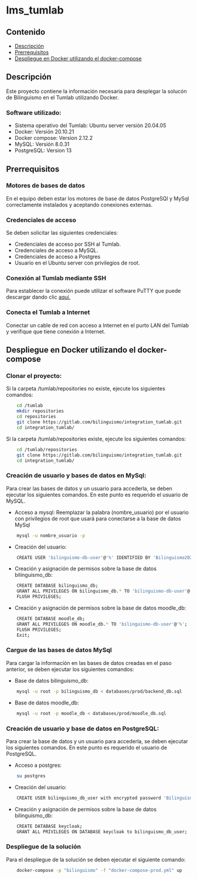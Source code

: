# lms_tumlab

## Contenido
  * [Descripción](#descripcion)
  * [Prerrequisitos](#prerrequisitos)
  * [Despliegue en Docker utilizando el docker-compose](#despliegue)

<a name="descripcion"></a>
## Descripción

Este proyecto contiene la información necesaria para desplegar la solucón de Bilinguismo en el Tumlab utilizando Docker. 

### Software utilizado:

* Sistema operativo del Tumlab: Ubuntu server versión 20.04.05
* Docker: Versión 20.10.21
* Docker compose: Version 2.12.2
* MySQL: Versión 8.0.31
* PostgreSQL: Version 13

<a name="prerrequisitos"></a>
## Prerrequisitos

### Motores de bases de datos
En el equipo deben estar los motores de base de datos PostgreSQl y MySql correctamente instalados y aceptando conexiones externas. 

### Credenciales de acceso
Se deben solicitar las siguientes credenciales:

* Credenciales de acceso por SSH al Tumlab.
* Credenciales de acceso a MySQL.
* Credenciales de acceso a Postgres
* Usuario en el Ubuntu server con privilegios de root.

### Conexión al Tumlab mediante SSH
Para establecer la conexión puede utilizar el software PuTTY que puede descargar dando clic [aquí.][putty]

[putty]: https://www.chiark.greenend.org.uk/~sgtatham/putty/latest.html

### Conecta el Tumlab a Internet
Conectar un cable de red con acceso a Internet en el purto LAN del Tumlab y verifique que tiene conexión a Internet.

<a name="despliegue"></a>
## Despliegue en Docker utilizando el docker-compose

### Clonar el proyecto:

Si la carpeta /tumlab/repositories no existe, ejecute los siguientes comandos:

```bash
    cd /tumlab
    mkdir repositories
    cd repositories
    git clone https://gitlab.com/bilinguismo/integration_tumlab.git
    cd integration_tumlab/
```

Si la carpeta /tumlab/repositories existe, ejecute los siguientes comandos:

```bash
    cd /tumlab/repositories
    git clone https://gitlab.com/bilinguismo/integration_tumlab.git
    cd integration_tumlab/
```

### Creación de usuario y bases de datos en MySql:

Para crear las bases de datos y un usuario para accederla, se deben ejecutar los siguientes comandos. En este punto es requerido el usuario de MySQL.  


* Acceso a mysql: Reemplazar la palabra (nombre_usuario) por el usuario con privilegios de root que usará para conectarse a la base de datos MySql 

```bash
    mysql -u nombre_usuario -p
```

* Creación del usuario:

```bash
    CREATE USER 'bilinguismo-db-user'@'%' IDENTIFIED BY 'Bilinguismo2022*';
```

* Creación y asignación de permisos sobre la base de datos bilinguismo_db:

```bash
    CREATE DATABASE bilinguismo_db;
    GRANT ALL PRIVILEGES ON bilinguismo_db.* TO 'bilinguismo-db-user'@'%';
    FLUSH PRIVILEGES;
```

* Creación y asignación de permisos sobre la base de datos moodle_db:

```bash
    CREATE DATABASE moodle_db;
    GRANT ALL PRIVILEGES ON moodle_db.* TO 'bilinguismo-db-user'@'%';
    FLUSH PRIVILEGES;
    Exit;
```

### Cargue de las bases de datos MySql

Para cargar la información en las bases de datos creadas en el paso anterior, se deben ejecutar los siguientes comandos:

* Base de datos bilinguismo_db:

```bash
    mysql -u root -p bilinguismo_db < databases/prod/backend_db.sql
```

* Base de datos moodle_db:

```bash
    mysql -u root -p moodle_db < databases/prod/moodle_db.sql
```

### Creación de usuario y base de datos en PostgreSQL:

Para crear la base de datos y un usuario para accederla, se deben ejecutar los siguientes comandos. En este punto es requerido el usuario de PostgreSQL.  


* Acceso a postgres:

```bash
    su postgres
```

* Creación del usuario:

```bash
    CREATE USER bilinguismo_db_user with encrypted password 'Bilinguismo2022*';
```

* Creación y asignación de permisos sobre la base de datos bilinguismo_db:

```bash
    CREATE DATABASE keycloak;
    GRANT ALL PRIVILEGES ON DATABASE keycloak to bilinguismo_db_user;
```

### Despliegue de la solución

Para el despliegue de la solución se deben ejecutar el siguiente comando:

```bash
    docker-compose -p "bilinguismo" -f "docker-compose-prod.yml" up
```
